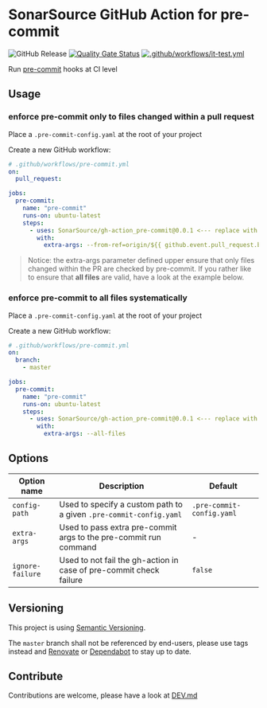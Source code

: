 # SonarSource GitHub Action for pre-commit

![GitHub Release](https://img.shields.io/github/v/release/SonarSource/gh-action_pre-commit)
[![Quality Gate Status](https://sonarcloud.io/api/project_badges/measure?project=SonarSource_gh-action_pre-commit&metric=alert_status)](https://sonarcloud.io/summary/new_code?id=SonarSource_gh-action_pre-commit)
[![.github/workflows/it-test.yml](https://github.com/SonarSource/gh-action_pre-commit/actions/workflows/it-test.yml/badge.svg)](https://github.com/SonarSource/gh-action_pre-commit/actions/workflows/it-test.yml)

Run [pre-commit](https://pre-commit.com/) hooks at CI level

## Usage

### enforce pre-commit only to files changed within a pull request

Place a `.pre-commit-config.yaml` at the root of your project

Create a new GitHub workflow:

```yaml
# .github/workflows/pre-commit.yml
on:
  pull_request:

jobs:
  pre-commit:
    name: "pre-commit"
    runs-on: ubuntu-latest
    steps:
      - uses: SonarSource/gh-action_pre-commit@0.0.1 <--- replace with the last tag
        with:
          extra-args: --from-ref=origin/${{ github.event.pull_request.base.ref }} --to-ref=${{ github.event.pull_request.head.sha }}
```

> Notice: the extra-args parameter defined upper ensure that only files changed within the PR are checked by pre-commit.
> If you rather like to ensure that **all files** are valid, have a look at the example below.

### enforce pre-commit to all files systematically

Place a `.pre-commit-config.yaml` at the root of your project

Create a new GitHub workflow:

```yaml
# .github/workflows/pre-commit.yml
on:
  branch:
    - master

jobs:
  pre-commit:
    name: "pre-commit"
    runs-on: ubuntu-latest
    steps:
      - uses: SonarSource/gh-action_pre-commit@0.0.1 <--- replace with last tag
        with:
          extra-args: --all-files
```

## Options

| Option name     | Description                                                        | Default                   |
|-----------------|--------------------------------------------------------------------|---------------------------|
| `config-path`   | Used to specify a custom path to a given `.pre-commit-config.yaml` | `.pre-commit-config.yaml` |
| `extra-args`    | Used to pass extra pre-commit args to the pre-commit run command   | -                         |
| `ignore-failure` | Used to not fail the gh-action in case of pre-commit check failure | `false`                    |

## Versioning

This project is using [Semantic Versioning](https://semver.org/).

The `master` branch shall not be referenced by end-users,
please use tags instead and [Renovate](https://docs.renovatebot.com/) or
[Dependabot](https://docs.github.com/en/code-security/dependabot) to stay up to date.

## Contribute

Contributions are welcome, please have a look at [DEV.md](./DEV.md)
